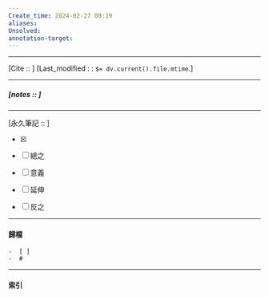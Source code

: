 ```yaml
---
Create_time: 2024-02-27 09:19
aliases: 
Unsolved: 
annotation-target:
---
```


---
[Cite ::  ]
[Last_modified : : `$= dv.current().file.mtime`.]


---
##### [notes ::   ]


---

[永久筆記 :: ]
	
- [x]

- [ ] 總之

- [ ] 意義

- [ ] 延伸

- [ ] 反之


---
#### 歸檔 
	-  [ ]
	-  #


---
#### 索引
